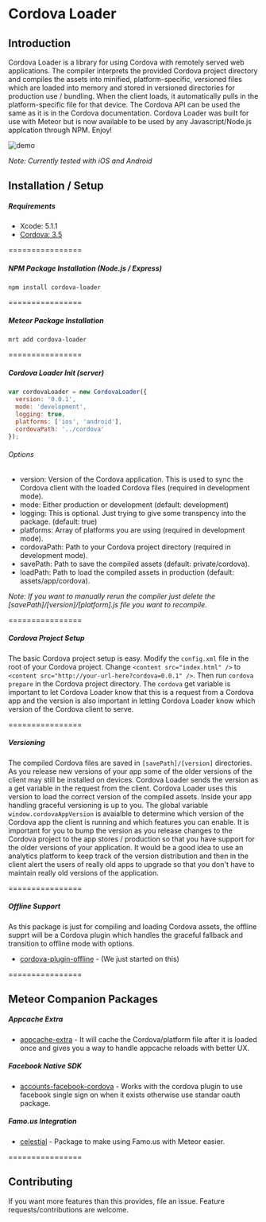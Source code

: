 Cordova Loader
================

## Introduction
Cordova Loader is a library for using Cordova with remotely served web applications. The compiler interprets the provided Cordova project directory and compiles the assets into minified, platform-specific, versioned files which are loaded into memory and stored in versioned directories for production use / bundling. When the client loads, it automatically pulls in the platform-specific file for that device. The Cordova API can be used the same as it is in the Cordova documentation. Cordova Loader was built for use with Meteor but is now available to be used by any Javascript/Node.js applcation through NPM. Enjoy!

![demo](https://raw.githubusercontent.com/andrewreedy/cordova-loader/master/screenshot.png)

*Note: Currently tested with iOS and Android*

## Installation / Setup

##### Requirements
* Xcode: 5.1.1
* [Cordova: 3.5](http://cordova.apache.org/)

================

##### NPM Package Installation (Node.js / Express)
````Shell
npm install cordova-loader
````

================

##### Meteor Package Installation
````Shell
mrt add cordova-loader
````

================

##### Cordova Loader Init (server)
````Javascript
var cordovaLoader = new CordovaLoader({
  version: '0.0.1',
  mode: 'development',
  logging: true,
  platforms: ['ios', 'android'],
  cordovaPath: '../cordova'
});
````
###### Options
* version: Version of the Cordova application. This is used to sync the Cordova client with the loaded Cordova files (required in development mode).
* mode: Either production or development (default: development)
* logging: This is optional. Just trying to give some transpency into the package. (default: true)
* platforms: Array of platforms you are using  (required in development mode).
* cordovaPath: Path to your Cordova project directory (required in development mode).
* savePath: Path to save the compiled assets (default: private/cordova).
* loadPath: Path to load the compiled assets in production (default: assets/app/cordova).

*Note: If you want to manually rerun the compiler just delete the [savePath]/[version]/[platform].js file you want to recompile.*

================

##### Cordova Project Setup
The basic Cordova project setup is easy. Modify the `config.xml` file in the root of your Cordova project. Change `<content src="index.html" />` to `<content src="http://your-url-here?cordova=0.0.1" />`. Then run `cordova prepare` in the Cordova project directory. The `cordova` get variable is important to let Cordova Loader know that this is a request from a Cordova app and the version is also important in letting Cordova Loader know which version of the Cordova client to serve.

================

##### Versioning
The compiled Cordova files are saved in `[savePath]/[version]` directories. As you release new versions of your app some of the older versions of the client may still be installed on devices. Cordova Loader sends the version as a get variable in the request from the client. Cordova Loader uses this version to load the correct version of the compiled assets. Inside your app handling graceful versioning is up to you. The global variable `window.cordovaAppVersion` is avaialble to determine which version of the Cordova app the client is running and which features you can enable. It is important for you to bump the version as you release changes to the Cordova project to the app stores / production so that you have support for the older versions of your application. It would be a good idea to use an analytics platform to keep track of the version distribution and then in the client alert the users of really old apps to upgrade so that you don't have to maintain really old versions of the application.

================

##### Offline Support
As this package is just for compiling and loading Cordova assets, the offline supprt will be a Cordova plugin which handles the graceful fallback and transition to offline mode with options. 
* [cordova-plugin-offline](https://github.com/andrewreedy/cordova-plugin-offline) - (We just started on this)

================

## Meteor Companion Packages

##### Appcache Extra
* [appcache-extra](http://github.com/andrewreedy/meteor-appcache-extra) - It will cache the Cordova/platform file after it is loaded once and gives you a way to handle appcache reloads with better UX.

##### Facebook Native SDK
* [accounts-facebook-cordova](https://github.com/andrewreedy/meteor-accounts-facebook-cordova) - Works with the cordova plugin to use facebook single sign on when it exists otherwise use standar oauth package.

##### Famo.us Integration
* [celestial](https://github.com/andrewreedy/meteor-celestial) - Package to make using Famo.us with Meteor easier.

================

## Contributing

If you want more features than this provides, file an issue. Feature requests/contributions are welcome.
